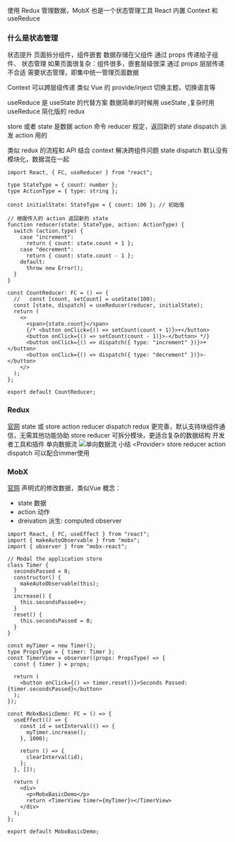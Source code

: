 使用 Redux 管理数据，MobX 也是一个状态管理工具
React 内置 Context 和 useReduce
### 什么是状态管理
状态提升
页面拆分组件，组件嵌套
数据存储在父组件
通过 props 传递给子组件、
状态管理
如果页面很复杂：组件很多，嵌套层级很深
通过 props 层层传递不合适
需要状态管理，即集中统一管理页面数据

Context
可以跨层级传递
类似 Vue 的 provide/inject
切换主题，切换语言等

useReduce
是 useState 的代替方案
数据简单的时候用 useState ,复杂时用 useReduce
简化版的 redux

store 或者 state 是数据
action 命令
reducer 规定，返回新的 state
dispatch 派发 action 用的

类似 redux 的流程和 API
结合 context 解决跨组件问题
state dispatch 默认没有模块化，数据混在一起

```tsx
import React, { FC, useReducer } from "react";

type StateType = { count: number };
type ActionType = { type: string };

const initialState: StateType = { count: 100 }; // 初始值

// 根据传入的 action 返回新的 state
function reducer(state: StateType, action: ActionType) {
  switch (action.type) {
    case "increment":
      return { count: state.count + 1 };
    case "decrement":
      return { count: state.count - 1 };
    default:
      throw new Error();
  }
}

const CountReducer: FC = () => {
  //   const [count, setCount] = useState(100);
  const [state, dispatch] = useReducer(reducer, initialState);
  return (
    <>
      <span>{state.count}</span>
      {/* <button onClick={() => setCount(count + 1)}>+</button>
      <button onClick={() => setCount(count - 1)}>-</button> */}
      <button onClick={() => dispatch({ type: "increment" })}>+</button>
      <button onClick={() => dispatch({ type: "decrement" })}>-</button>
    </>
  );
};

export default CountReducer;
```

### Redux
[官网](https://cn.redux.js.org/)
state 或 store
action
reducer
dispatch
redux 更完善，默认支持块组件通信，无需其他功能协助
store reducer 可拆分模块，更适合复杂的数据结构
开发者工具和插件
单向数据流
![单向数据流](https://cn.redux.js.org/assets/images/ReduxDataFlowDiagram-49fa8c3968371d9ef6f2a1486bd40a26.gif)
小结
\<Provider\>
store
reducer
action
dispatch
可以配合immer使用

### MobX
[官网](https://zh.mobx.js.org/README.html)
声明式的修改数据，类似Vue
概念：

- state 数据
- action 动作
- dreivation 派生: computed observer
```tsx
import React, { FC, useEffect } from "react";
import { makeAutoObservable } from "mobx";
import { observer } from "mobx-react";

// Modal the application store
class Timer {
  secondsPassed = 0;
  constructor() {
    makeAutoObservable(this);
  }
  increase() {
    this.secondsPassed++;
  }
  reset() {
    this.secondsPassed = 0;
  }
}
  
const myTimer = new Timer();
type PropsType = { timer: Timer };
const TimerView = observer((props: PropsType) => {
  const { timer } = props;

  return (
    <button onClick={() => timer.reset()}>Seconds Passed: {timer.secondsPassed}</button>
  );
});

const MobxBasicDemo: FC = () => {
  useEffect(() => {
    const id = setInterval(() => {
      myTimer.increase();
    }, 1000);
  
    return () => {
      clearInterval(id);
    };
  }, []);
  
  return (
    <div>
      <p>MobxBasicDemo</p>
      return <TimerView timer={myTimer}></TimerView>
    </div>
  );
};
  
export default MobxBasicDemo;
```